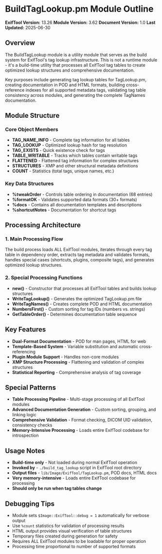 # BuildTagLookup.pm Module Outline

**ExifTool Version:** 13.26
**Module Version:** 3.62
**Document Version:** 1.0
**Last Updated:** 2025-06-30

## Overview

The BuildTagLookup module is a utility module that serves as the build system for ExifTool's tag lookup infrastructure. This is not a runtime module - it's a build-time utility that processes all ExifTool tag tables to create optimized lookup structures and comprehensive documentation.

Key purposes include generating tag lookup tables for TagLookup.pm, creating documentation in POD and HTML formats, building cross-reference indexes for all supported metadata tags, validating tag table consistency across modules, and generating the complete TagNames documentation.

## Module Structure

### Core Object Members

- **TAG_NAME_INFO** - Complete tag information for all tables
- **TAG_LOOKUP** - Optimized lookup hash for tag resolution  
- **TAG_EXISTS** - Quick existence check for tags
- **TABLE_WRITABLE** - Tracks which tables contain writable tags
- **FLATTENED** - Flattened tag information for complex structures
- **STRUCTURES** - XMP and other structural metadata definitions
- **COUNT** - Statistics (total tags, unique names, etc.)

### Key Data Structures

- **%tweakOrder** - Controls table ordering in documentation (68 entries)
- **%formatOK** - Validates supported data formats (30+ formats)
- **%docs** - Contains all documentation templates and descriptions
- **%shortcutNotes** - Documentation for shortcut tags

## Processing Architecture

### 1. Main Processing Flow

The build process loads ALL ExifTool modules, iterates through every tag table in dependency order, extracts tag metadata and validates formats, handles special cases (shortcuts, plugins, composite tags), and generates optimized lookup structures.

### 2. Special Processing Functions

- **new()** - Constructor that processes all ExifTool tables and builds lookup structures
- **WriteTagLookup()** - Generates the optimized TagLookup.pm file
- **WriteTagNames()** - Creates complete POD and HTML documentation
- **NumbersFirst()** - Custom sorting for tag IDs (numbers vs. strings)
- **GetTableOrder()** - Determines documentation table sequence

## Key Features

- **Dual-Format Documentation** - POD for man pages, HTML for web
- **Template-Based System** - Variable substitution and automatic cross-referencing
- **Plugin Module Support** - Handles non-core modules
- **XMP Structure Processing** - Flattening and validation of complex structures
- **Statistical Reporting** - Comprehensive analysis of tag coverage

## Special Patterns

- **Table Processing Pipeline** - Multi-stage processing of all ExifTool modules
- **Advanced Documentation Generation** - Custom sorting, grouping, and linking logic
- **Comprehensive Validation** - Format checking, DICOM UID validation, consistency checks
- **Memory-Intensive Processing** - Loads entire ExifTool codebase for introspection

## Usage Notes

- **Build-time only** - Not loaded during normal ExifTool operation
- **Invoked by** - `./build_tag_lookup` script in ExifTool root directory
- **Output files** - `lib/Image/ExifTool/TagLookup.pm`, POD docs, HTML docs
- **Very memory-intensive** - Loads entire ExifTool codebase for processing
- **Should only be run when tag tables change**

## Debugging Tips

- Module sets `$Image::ExifTool::debug = 1` automatically for verbose output
- Use `%count` statistics for validation of processing results
- HTML output provides visual verification of table structures  
- Temporary files created during generation for safety
- Requires ALL ExifTool modules to be loadable for proper operation
- Processing time proportional to number of supported formats